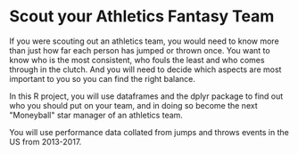 # Scout your Athletics Fantasy Team

If you were scouting out an athletics team, you would need to know more than just how far each person has jumped or thrown once. You want to know who is the most consistent, who fouls the least and who comes through in the clutch. And you will need to decide which aspects are most important to you so you can find the right balance.

In this R project, you will use dataframes and the dplyr package to find out who you should put on your team, and in doing so become the next "Moneyball" star manager of an athletics team.

You will use performance data collated from jumps and throws events in the US from 2013-2017.
